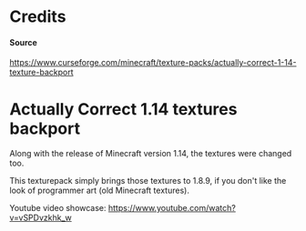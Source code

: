 # Credits
#### Source
https://www.curseforge.com/minecraft/texture-packs/actually-correct-1-14-texture-backport

# Actually Correct 1.14 textures backport

Along with the release of Minecraft version 1.14, the textures were changed too. 

This texturepack simply brings those textures to 1.8.9, if you don't like the look of programmer art (old Minecraft textures).

Youtube video showcase: https://www.youtube.com/watch?v=vSPDvzkhk_w



